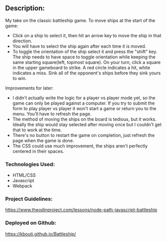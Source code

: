 ## Description:

My take on the classic battleship game.  To move ships at the start of the game:
* Click on a ship to select it, then hit an arrow key to move the ship in that direction. 
* You will have to select the ship again after each time it is moved.
* To toggle the orientation of the ship select it and press the "shift" key. The ship needs to have space to toggle orientation while keeping the same starting square(left, topmost square). 
On your turn, click a square in the upper gameboard to strike. A red circle indicates a hit, white indicates a miss. Sink all of the opponent's ships before they sink yours to win. 

Improvements for later:
* I didn't actually write the logic for a player vs player mode yet, so the game can only be played against a computer. If you try to submit the form to play player vs player it won't start a game or return you to the menu. You'll have to refresh the page. 
* The method of moving the ships on the board is tedious, but it works. Ideally the ship would stay selected after moving once but I couldn't get that to work at the time. 
* There's no button to restart the game on completion, just refresh the page when the game is done. 
* The CSS could use much improvement, the ships aren't perfectly centered in their spaces.

### Technologies Used:
* HTML/CSS
* Javascript
* Webpack

### Project Guidelines:
https://www.theodinproject.com/lessons/node-path-javascript-battleship

### Deployed on Github:
https://kbouti.github.io/Battleship/


